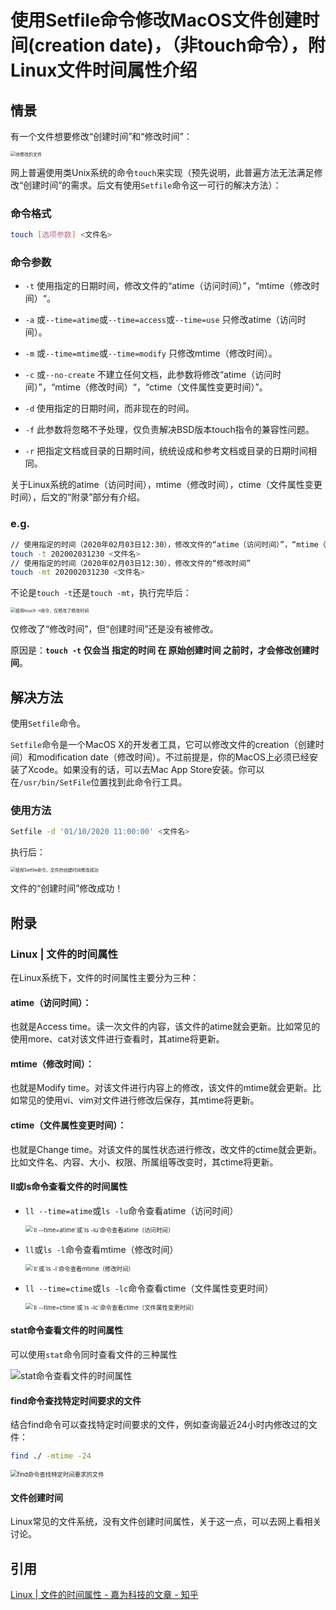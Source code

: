 # 使用Setfile命令修改MacOS文件创建时间(creation date)，（非touch命令），附Linux文件时间属性介绍



## 情景

有一个文件想要修改“创建时间”和“修改时间”：

<img src="https://image-hosting.jellyfishmix.com/20200623162822.png" alt="待修改的文件" style="zoom:50%;" />



网上普遍使用类Unix系统的命令`touch`来实现（预先说明，此普遍方法无法满足修改“创建时间”的需求。后文有使用`Setfile`命令这一可行的解决方法）：

### 命令格式

```bash
touch [选项参数] <文件名>
```

### 命令参数

- `-t` 使用指定的日期时间，修改文件的“atime（访问时间）”，“mtime（修改时间）“。

- `-a` 或`--time=atime`或`--time=access`或`--time=use` 只修改atime（访问时间）。
- `-m` 或`--time=mtime`或`--time=modify` 只修改mtime（修改时间）。

- `-c` 或`--no-create` 不建立任何文档，此参数将修改“atime（访问时间）”，“mtime（修改时间）“，“ctime（文件属性变更时间）”。

- `-d` 使用指定的日期时间，而非现在的时间。

- `-f` 此参数将忽略不予处理，仅负责解决BSD版本touch指令的兼容性问题。

- `-r` 把指定文档或目录的日期时间，统统设成和参考文档或目录的日期时间相同。

关于Linux系统的atime（访问时间），mtime（修改时间），ctime（文件属性变更时间），后文的“附录”部分有介绍。

### e.g.

```bash
// 使用指定的时间（2020年02月03日12:30），修改文件的“atime（访问时间）”，“mtime（修改时间）“
touch -t 202002031230 <文件名>
// 使用指定的时间（2020年02月03日12:30），修改文件的“修改时间”
touch -mt 202002031230 <文件名>
```

不论是`touch -t`还是`touch -mt`，执行完毕后：

<img src="https://image-hosting.jellyfishmix.com/20200623171536.png" alt="使用touch -t命令，仅修改了修改时间" style="zoom:50%;" />



仅修改了“修改时间”，但“创建时间”还是没有被修改。

原因是：**`touch -t` 仅会当 指定的时间 在 原始创建时间 之前时，才会修改创建时间**。



## 解决方法

使用`Setfile`命令。

`Setfile`命令是一个MacOS X的开发者工具，它可以修改文件的creation（创建时间）和modification date（修改时间）。不过前提是，你的MacOS上必须已经安装了Xcode。如果没有的话，可以去Mac App Store安装。你可以在`/usr/bin/SetFile`位置找到此命令行工具。

### 使用方法

```bash
Setfile -d '01/10/2020 11:00:00' <文件名>
```

执行后：

<img src="https://image-hosting.jellyfishmix.com/20200623174227.png" alt="使用Setfile命令，文件的创建时间修改成功" style="zoom:50%;" />



文件的“创建时间”修改成功！



## 附录

### Linux | 文件的时间属性

在Linux系统下，文件的时间属性主要分为三种：

#### atime（访问时间）：

也就是Access time。读一次文件的内容，该文件的atime就会更新。比如常见的使用more、cat对该文件进行查看时，其atime将更新。

#### mtime（修改时间）：

也就是Modify time。对该文件进行内容上的修改，该文件的mtime就会更新。比如常见的使用vi、vim对文件进行修改后保存，其mtime将更新。

#### ctime（文件属性变更时间）：

也就是Change time。对该文件的属性状态进行修改，改文件的ctime就会更新。比如文件名、内容、大小、权限、所属组等改变时，其ctime将更新。



#### ll或ls命令查看文件的时间属性

- `ll --time=atime`或`ls -lu`命令查看atime（访问时间）

  <img src="https://image-hosting.jellyfishmix.com/20200623175157.png" alt="`ll --time=atime`或`ls -lu`命令查看atime（访问时间）" style="zoom:67%;" />

- `ll`或`ls -l`命令查看mtime（修改时间）

  <img src="https://image-hosting.jellyfishmix.com/20200623174900.png" alt="`ll`或`ls -l`命令查看mtime（修改时间）" style="zoom:67%;" />

- `ll --time=ctime`或`ls -lc`命令查看ctime（文件属性变更时间）

  <img src="https://image-hosting.jellyfishmix.com/20200623175818.png" alt="`ll --time=ctime`或`ls -lc`命令查看ctime（文件属性变更时间）" style="zoom:67%;" />



#### stat命令查看文件的时间属性

可以使用`stat`命令同时查看文件的三种属性

![stat命令查看文件的时间属性](https://image-hosting.jellyfishmix.com/20200623180631.png)



#### find命令查找特定时间要求的文件

结合find命令可以查找特定时间要求的文件，例如查询最近24小时内修改过的文件：

```bash
find ./ -mtime -24
```

<img src="https://image-hosting.jellyfishmix.com/20200623181435.png" alt="find命令查找特定时间要求的文件" style="zoom:67%;" />



#### 文件创建时间

Linux常见的文件系统，没有文件创建时间属性，关于这一点，可以去网上看相关讨论。



## 引用

[Linux | 文件的时间属性 - 嘉为科技的文章 - 知乎](https://zhuanlan.zhihu.com/p/108055568)